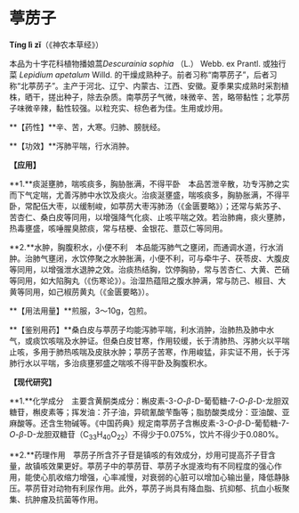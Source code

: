 # 葶苈子

**Tíng lì zǐ**（《神农本草经》）

本品为十字花科植物播娘蒿*Descurainia sophia* （L.） Webb. ex Prantl. 或独行菜 *Lepidium apetalum* Willd. 的干燥成熟种子。前者习称“南葶苈子”，后者习称“北葶苈子”。主产于河北、辽宁、内蒙古、江西、安徽。夏季果实成熟时采割植株，晒干，搓出种子，除去杂质。南葶苈子气微，味微辛、苦，略带黏性；北葶苈子味微辛辣，黏性较强。以粒充实、棕色者为佳。生用或炒用。

**【药性】**辛、苦，大寒。归肺、膀胱经。

**【功效】**泻肺平喘，行水消肿。

**【应用】**

**1.**痰涎壅肺，喘咳痰多，胸胁胀满，不得平卧　本品苦泄辛散，功专泻肺之实而下气定喘，尤善泻肺中水饮及痰火。治痰涎壅盛，喘咳痰多，胸胁胀满，不得平卧，常配伍大枣，以缓制峻，如葶苈大枣泻肺汤（《金匮要略》）；还常与紫苏子、苦杏仁、桑白皮等同用，以增强降气化痰、止咳平喘之效。若治肺痈，痰火壅肺，热毒壅盛，咳唾腥臭脓痰，常与桔梗、金银花、薏苡仁等同用。

**2.**水肿，胸腹积水，小便不利　本品能泻肺气之壅闭，而通调水道，行水消肿。治肺气壅闭，水饮停聚之水肿胀满，小便不利，可与牵牛子、茯苓皮、大腹皮等同用，以增强泄水退肿之效。治痰热结胸，饮停胸胁，常与苦杏仁、大黄、芒硝等同用，如大陷胸丸（《伤寒论》）。治湿热蕴阻之腹水肿满，常与防己、椒目、大黄等同用，如己椒苈黄丸（《金匮要略》）。

**【用法用量】**煎服，3～10g，包煎。

**【鉴别用药】**桑白皮与葶苈子均能泻肺平喘，利水消肿，治肺热及肺中水气，或痰饮咳喘及水肿证。但桑白皮甘寒，作用较缓，长于清肺热、泻肺火以平喘止咳，多用于肺热咳喘及皮肤水肿；葶苈子苦寒，作用峻猛，非实证不用，长于泻肺行水以平喘，多治痰壅邪盛之喘咳不得平卧及胸腹积水。

**【现代研究】**

**1.**化学成分　主要含黄酮类成分：槲皮素-3-*O*-*β*-D-葡萄糖-7-*O*-*β*-D-龙胆双糖苷，槲皮素等；挥发油：芥子油，异硫氰酸苄酯等；脂肪酸类成分：亚油酸、亚麻酸等。还含生物碱等。《中国药典》规定南葶苈子含槲皮素-3-*O-β*-D-葡萄糖-7-*O*-*β*-D-龙胆双糖苷（C<sub>33</sub>H<sub>40</sub>O<sub>22</sub>）不得少于0.075%，饮片不得少于0.080%。

**2.**药理作用　葶苈子所含芥子苷是镇咳的有效成分，炒用可提高芥子苷含量，故镇咳效果更好。葶苈子中的葶苈苷、葶苈子水提液均有不同程度的强心作用，能使心肌收缩力增强，心率减慢，对衰弱的心脏可以增加心输出量，降低静脉压。葶苈苷对动物有利尿作用。此外，葶苈子尚具有降血脂、抗抑郁、抗血小板聚集、抗肿瘤及抗菌等作用。